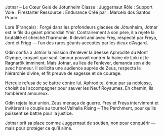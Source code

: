 Jotnar – Le Cœur Gelé de Jötunheim
Classe : Juggernaut
Rôle : Support
Voie : Firestarter
Ressource : Endurance
Créé par : Marcelo dos Santos Prado

Lore (Français) :
Forgé dans les profondeurs glacées de Jötunheim, Jotnar est le fils du géant primordial Ymir. Contrairement à son père, il a rejeté la brutalité et cherché l’harmonie. Il devint ami avec Frey, respecté par Freya, Jord et Frigg — l’un des rares géants acceptés par les dieux d’Asgard.

Odin confia à Jotnar la mission d’enlever la déesse Aphrodite du Mont Olympe, croyant que seul l’amour pouvait contrer la haine de Loki et le Ragnarök imminent. Mais Jotnar, au lieu de l’enlever, demanda son aide avec honneur. Il sollicita une audience auprès de Zeus, respecta la hiérarchie divine, et fit preuve de sagesse et de courage.

Hercule refusa de se battre contre lui. Aphrodite, émue par sa noblesse, choisit de l’accompagner pour sauver les Neuf Royaumes. En chemin, ils tombèrent amoureux.

Odin rejeta leur union. Zeus menaça de guerre. Frey et Freya intervinrent et invitèrent le couple au tournoi Valhalla Rising – The Parchment, pour qu’ils puissent se battre pour la justice.

Jotnar prit sa place comme Juggernaut de soutien, non pour conquérir — mais pour protéger ce qu’il aime.

